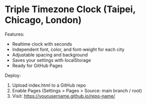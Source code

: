 # Triple Timezone Clock (Taipei, Chicago, London)

Features:
- Realtime clock with seconds
- Independent font, color, and font-weight for each city
- Adjustable spacing and background
- Saves your settings with localStorage
- Ready for GitHub Pages

Deploy:
1. Upload index.html to a GitHub repo
2. Enable Pages (Settings > Pages > Source: main branch / root)
3. Visit: https://yourusername.github.io/repo-name/